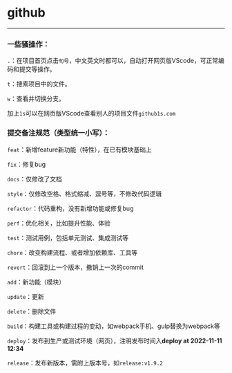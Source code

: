 # github

------

### 一些骚操作：

`.`：在项目首页点击`句号`，中文英文时都可以，自动打开网页版VScode，可正常编码和提交等操作。

`t`：搜索项目中的文件。

`w`：查看并切换分支。



加上`1s`可以在网页版VScode查看别人的项目文件`github1s.com`



### 提交备注规范（类型统一小写）：

`feat`：新增feature新功能（特性），在已有模块基础上

`fix`：修复bug

`docs`：仅修改了文档

`style`：仅修改空格、格式缩减、逗号等，不修改代码逻辑

`refactor`：代码重构，没有新增功能或修复bug

`perf`：优化相关，比如提升性能、体验

`test`：测试用例，包括单元测试、集成测试等

`chore`：改变构建流程、或者增加依赖库、工具等

`revert`：回滚到上一个版本，撤销上一次的commit

`add`：新功能（模块）

`update`：更新

`delete`：删除文件

`build`：构建工具或构建过程的变动，如webpack手机、gulp替换为webpack等

`deploy`：发布到生产或测试环境（网页），注明发布时间入**deploy at 2022-11-11 12:34**

`release`：发布新版本，需附上版本号，如`release:v1.9.2`

